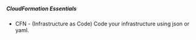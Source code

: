 ##### CloudFormation Essentials

- CFN - (Infrastructure as Code) Code your infrastructure using json or yaml.